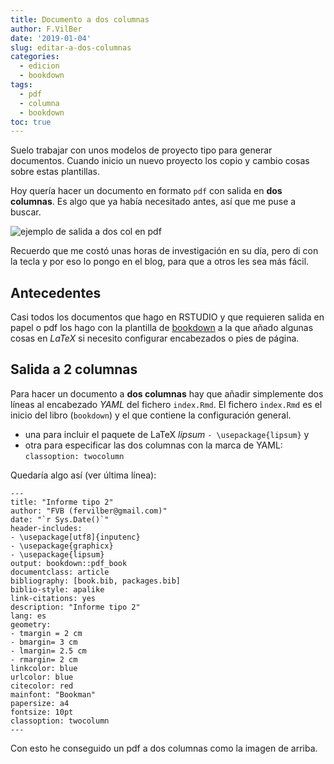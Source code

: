 ```yaml
---
title: Documento a dos columnas
author: F.VilBer
date: '2019-01-04'
slug: editar-a-dos-columnas
categories:
  - edicion
  - bookdown
tags:
  - pdf
  - columna
  - bookdown
toc: true
---
```



Suelo trabajar con unos modelos de proyecto tipo para generar documentos. Cuando inicio un nuevo proyecto los copio y cambio cosas sobre estas plantillas.

Hoy quería hacer un documento en formato `pdf` con salida en **dos columnas**. Es algo que ya había necesitado antes, así que me puse a buscar.

<!--more-->
![ejemplo de salida a dos col en pdf](/post/2019-01-04-editar-pdf-a-dos-columnas_files/dos_col.png)

Recuerdo que me costó unas horas de investigación en su día, pero di con la tecla y por eso lo pongo en el blog, para que a otros les sea más fácil.

## Antecedentes
Casi todos los documentos que hago en RSTUDIO y que requieren salida en papel o pdf los hago con la plantilla de [bookdown](https://bookdown.org/) a la que añado algunas cosas en *LaTeX*  si necesito configurar encabezados o pies de página.

## Salida a 2 columnas
Para hacer un documento a **dos columnas** hay que añadir simplemente dos líneas al encabezado *YAML* del fichero `index.Rmd`. El fichero `index.Rmd` es el inicio del libro (`bookdown`) y el que contiene la configuración general.

 * una para incluir el paquete de LaTeX *lipsum* `- \usepackage{lipsum}` y
 * otra para especificar las dos columnas con la marca de YAML: `classoption: twocolumn`

Quedaría algo así (ver última línea):
```
--- 
title: "Informe tipo 2"
author: "FVB (fervilber@gmail.com)"
date: "`r Sys.Date()`"
header-includes:
- \usepackage[utf8]{inputenc}
- \usepackage{graphicx}
- \usepackage{lipsum}
output: bookdown::pdf_book
documentclass: article
bibliography: [book.bib, packages.bib]
biblio-style: apalike
link-citations: yes
description: "Informe tipo 2"
lang: es
geometry: 
- tmargin = 2 cm
- bmargin= 3 cm
- lmargin= 2.5 cm
- rmargin= 2 cm
linkcolor: blue
urlcolor: blue
citecolor: red
mainfont: "Bookman"
papersize: a4
fontsize: 10pt
classoption: twocolumn
---
```

Con esto he conseguido un pdf a dos columnas como la imagen de arriba.

